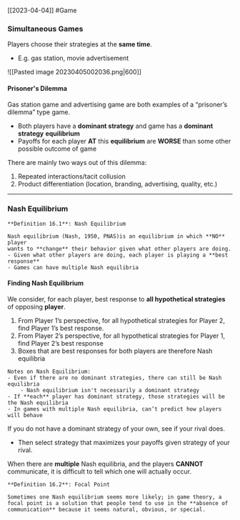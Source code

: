 [[2023-04-04]] #Game

### Simultaneous Games
Players choose their strategies at the **same time**.
- E.g. gas station, movie advertisement

![[Pasted image 20230405002036.png|600]]

#### Prisoner's Dilemma
Gas station game and advertising game are both examples of a “prisoner’s dilemma” type game.
- Both players have a **dominant strategy** and game has a **dominant strategy** **equilibrium**
- Payoffs for each player **AT** this **equilibrium** are **WORSE** than some other possible outcome of game

There are mainly two ways out of this dilemma:
1. Repeated interactions/tacit collusion
2. Product differentiation (location, branding, advertising, quality, etc.)

---

### Nash Equilibrium

```ad-important
**Definition 16.1**: Nash Equilibrium

Nash equilibrium (Nash, 1950, PNAS)is an equilibrium in which **NO** player  
wants to **change** their behavior given what other players are doing.
- Given what other players are doing, each player is playing a **best response**
- Games can have multiple Nash equilibria
```

#### Finding Nash Equilibrium
We consider, for each player, best response to **all hypothetical strategies** of opposing **player**.
1. From Player 1’s perspective, for all hypothetical strategies for Player 2, find Player 1’s best response.  
2. From Player 2’s perspective, for all hypothetical strategies for Player 1, find Player 2’s best response  
3. Boxes that are best responses for both players are therefore Nash equilibria 

```ad-note
Notes on Nash Equilibrium:
- Even if there are no dominant strategies, there can still be Nash equilibria
	- Nash equilibrium isn't necessarily a dominant strategy
- If **each** player has dominant strategy, those strategies will be the Nash equilibria  
- In games with multiple Nash equilibria, can’t predict how players will behave  
```

If you do not have a dominant strategy of your own, see if your rival does.  
- Then select strategy that maximizes your payoffs given strategy of your rival.

When there are **multiple** Nash equilibria, and the players **CANNOT** communicate, it is difficult to tell which one will actually occur.

```ad-important
**Definition 16.2**: Focal Point

Sometimes one Nash equilibrium seems more likely; in game theory, a focal point is a solution that people tend to use in the **absence of communication** because it seems natural, obvious, or special.

```
